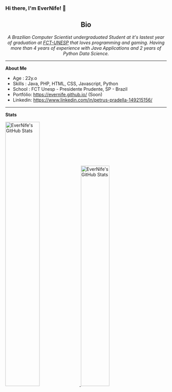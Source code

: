 ### Hi there, I'm EverNife! 👋

<html>
   <body>
      <h2 align="center">Bio</h2>
      <p align="center">
        <em>A Brazilian Computer Scientist undergraduated Student at it's lastest year of graduation at <a className="greeting-text-p subTitle" href="https://www.fct.unesp.br/">FCT-UNESP</a> that loves programming and gaming. Having more than 4 years of experience with Java Applications and 2 years of Python Data Science.</em>
        </p>
    <body/>
<html/>
      
___

**About Me**

- Age : 22y.o
- Skills : Java, PHP, HTML, CSS, Javascript, Python
- School : FCT Unesp - Presidente Prudente, SP - Brazil
- Portfólio: https://evernife.github.io/ (Soon)
- Linkedin: https://www.linkedin.com/in/petrus-pradella-149215156/
___
**Stats**

<a href="https://github.com/evernife">
<img src="https://github-readme-stats.vercel.app/api?username=evernife&show_icons=true" alt="EverNife's GitHub Stats" width="46%" height="46%" />
<img src="https://github-readme-stats.vercel.app/api/top-langs/?username=evernife&layout=compact&hide=jupyter%20notebook" alt="EverNife's GitHub Stats" width="42%" height="42%" />
</a>

